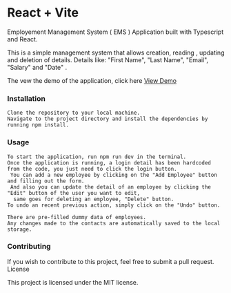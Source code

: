 # React + Vite

Employement Management System ( EMS ) Application  built with Typescript and React. 

This is a simple management system that allows creation, reading , updating and deletion of details. 
Details like: "First Name", "Last Name", "Email", "Salary" and "Date" .

 The vew the demo of the application, click here [View Demo](https://crud-app-snowy-eight.vercel.app/)

### Installation

    Clone the repository to your local machine.
    Navigate to the project directory and install the dependencies by running npm install.

### Usage

    To start the application, run npm run dev in the terminal.
    Once the application is running, a login detail has been hardcoded from the code, you just need to click the login button.
     You can add a new employee by clicking on the "Add Employee" button and filling out the form.
     And also you can update the detail of an employee by clicking the "Edit" button of the user you want to edit, 
      same goes for deleting an employee, "Delete" button.
    To undo an recent previous action, simply click on the "Undo" button.
    
    There are pre-filled dummy data of employees.
    Any changes made to the contacts are automatically saved to the local storage.

### Contributing

If you wish to contribute to this project, feel free to submit a pull request.
License

This project is licensed under the MIT license.
